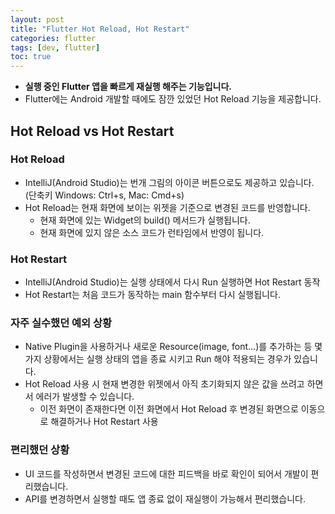 ```yaml
---
layout: post
title: "Flutter Hot Reload, Hot Restart"
categories: flutter
tags: [dev, flutter]
toc: true
---
```


- **실행 중인 Flutter 앱을 빠르게 재실행 해주는 기능입니다.**
- Flutter에는 Android 개발할 때에도 잠깐 있었던 Hot Reload 기능을 제공합니다.

## Hot Reload vs Hot Restart

### Hot Reload
- IntelliJ(Android Studio)는 번개 그림의 아이콘 버튼으로도 제공하고 있습니다. (단축키 Windows: Ctrl+s, Mac: Cmd+s)
- Hot Reload는 현재 화면에 보이는 위젯을 기준으로 변경된 코드를 반영합니다.
  - 현재 화면에 있는 Widget의 build() 메서드가 실행됩니다.
  - 현재 화면에 있지 않은 소스 코드가 런타임에서 반영이 됩니다.

### Hot Restart
- IntelliJ(Android Studio)는 실행 상태에서 다시 Run 실행하면 Hot Restart 동작
- Hot Restart는 처음 코드가 동작하는 main 함수부터 다시 실행됩니다.

### 자주 실수했던 예외 상황
- Native Plugin을 사용하거나 새로운 Resource(image, font...)를 추가하는 등 몇가지 상황에서는 실행 상태의 앱을 종료 시키고 Run 해야 적용되는 경우가 있습니다.
- Hot Reload 사용 시 현재 변경한 위젯에서 아직 초기화되지 않은 값을 쓰려고 하면서 에러가 발생할 수 있습니다.
  - 이전 화면이 존재한다면 이전 화면에서 Hot Reload 후 변경된 화면으로 이동으로 해결하거나 Hot Restart 사용

### 편리했던 상황
- UI 코드를 작성하면서 변경된 코드에 대한 피드백을 바로 확인이 되어서 개발이 편리했습니다.
- API를 변경하면서 실행할 때도 앱 종료 없이 재실행이 가능해서 편리했습니다.
